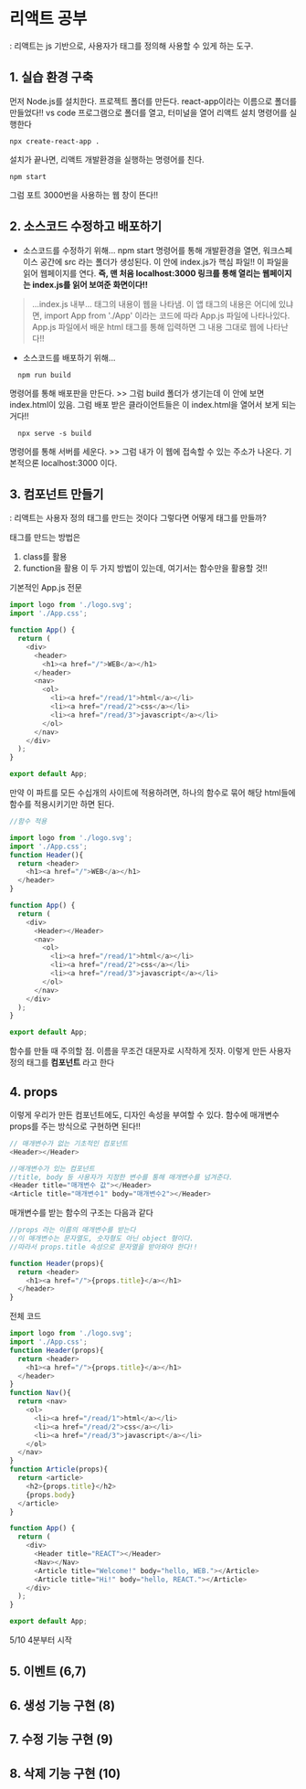 # 리액트 공부
: 리액트는 js 기반으로, 사용자가 태그를 정의해 사용할 수 있게 하는 도구. 

## 1. 실습 환경 구축
먼저 Node.js를 설치한다.
프로젝트 폴더를 만든다. react-app이라는 이름으로 폴더를 만들었다!!
vs code 프로그램으로 폴더를 열고, 터미널을 열어 리액트 설치 명령어를 실행한다
```
npx create-react-app .
```
설치가 끝나면, 리액트 개발환경을 실행하는 명령어를 친다.
```
npm start
```
그럼 포트 3000번을 사용하는 웹 창이 뜬다!!

## 2. 소스코드 수정하고 배포하기
* 소스코드를 수정하기 위해...
npm start 명령어를 통해 개발환경을 열면,
워크스페이스 공간에 src 라는 폴더가 생성된다. 이 안에 index.js가 핵심 파일!! 이 파일을 읽어 웹페이지를 연다.
<b>즉, 맨 처음 localhost:3000 링크를 통해 열리는 웹페이지는 index.js를 읽어 보여준 화면이다!!</b>

> ...index.js 내부...
<App/> 태그의 내용이 웹을 나타냄. 
이 앱 태그의 내용은 어디에 있냐면, import App from './App' 이라는 코드에 따라 App.js 파일에 나타나있다. 
App.js 파일에서 배운 html 태그를 통해 입력하면 그 내용 그대로 웹에 나타난다!!


* 소스코드를 배포하기 위해...
```
  npm run build
```
명령어를 통해 배포판을 만든다. >> 그럼 build 폴더가 생기는데 이 안에 보면 index.html이 있음. 그럼 배포 받은 클라이언트들은 이 index.html을 열어서 보게 되는 거다!!
```
  npx serve -s build
```
명령어를 통해 서버를 세운다. >> 그럼 내가 이 웹에 접속할 수 있는 주소가 나온다. 기본적으론 localhost:3000 이다. 


## 3. 컴포넌트 만들기
: 리액트는 사용자 정의 태그를 만드는 것이다
그렇다면 어떻게 태그를 만들까?

태그를 만드는 방법은
1. class를 활용
2. function을 활용
이 두 가지 방법이 있는데, 여기서는 함수만을 활용할 것!!

기본적인 App.js 전문
```App.js
import logo from './logo.svg';
import './App.css';

function App() {
  return (
    <div>
      <header>
        <h1><a href="/">WEB</a></h1>
      </header>
      <nav>
        <ol>
          <li><a href="/read/1">html</a></li>
          <li><a href="/read/2">css</a></li>
          <li><a href="/read/3">javascript</a></li>          
        </ol>
      </nav>
    </div>
  );
}

export default App;
```

만약 이 파트를 모든 수십개의 사이트에 적용하려면, 하나의 함수로 묶어 해당 html들에 함수를 적용시키기만 하면 된다.

```App.js
//함수 적용

import logo from './logo.svg';
import './App.css';
function Header(){
  return <header>
    <h1><a href="/">WEB</a></h1>
  </header>
}

function App() {
  return (
    <div>
      <Header></Header>
      <nav>
        <ol>
          <li><a href="/read/1">html</a></li>
          <li><a href="/read/2">css</a></li>
          <li><a href="/read/3">javascript</a></li>          
        </ol>
      </nav>
    </div>
  );
}

export default App;
```

함수를 만들 때 주의할 점. 이름을 무조건 대문자로 시작하게 짓자. 
이렇게 만든 사용자 정의 태그를 <b>컴포넌트</b> 라고 한다
  
  
## 4. props

이렇게 우리가 만든 컴포넌트에도, 디자인 속성을 부여할 수 있다. 함수에 매개변수 props를 주는 방식으로 구현하면 된다!!
```App.js
// 매개변수가 없는 기초적인 컴포넌트
<Header></Header>

//매개변수가 있는 컴포넌트
//title, body 등 사용자가 지정한 변수를 통해 매개변수를 넘겨준다.
<Header title="매개변수 값"></Header>
<Article title="매개변수1" body="매개변수2"></Header>
```

매개변수를 받는 함수의 구조는 다음과 같다
```App.js
//props 라는 이름의 매개변수를 받는다
//이 매개변수는 문자열도, 숫자형도 아닌 object 형이다.
//따라서 props.title 속성으로 문자열을 받아와야 한다!!

function Header(props){
  return <header>
    <h1><a href="/">{props.title}</a></h1>
  </header>
}
```
  
전체 코드
```App.js
import logo from './logo.svg';
import './App.css';
function Header(props){
  return <header>
    <h1><a href="/">{props.title}</a></h1>
  </header>
}
function Nav(){
  return <nav>
    <ol>
      <li><a href="/read/1">html</a></li>
      <li><a href="/read/2">css</a></li>
      <li><a href="/read/3">javascript</a></li>          
    </ol>
  </nav>
}
function Article(props){
  return <article>
    <h2>{props.title}</h2>
    {props.body}
  </article>
}

function App() {
  return (
    <div>
      <Header title="REACT"></Header>
      <Nav></Nav>
      <Article title="Welcome!" body="hello, WEB."></Article>
      <Article title="Hi!" body="hello, REACT."></Article>
    </div>
  );
}

export default App;
```
5/10 4분부터 시작   
  
  
## 5. 이벤트 (6,7)

## 6. 생성 기능 구현 (8)

## 7. 수정 기능 구현 (9)

## 8. 삭제 기능 구현 (10)
